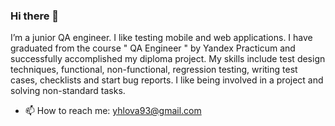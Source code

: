 ### Hi there 👋

I’m a junior QA engineer. I like testing mobile and web applications.
I have graduated from the course " QA Engineer " by Yandex Practicum and successfully accomplished my diploma project. My skills include test design techniques, functional, non-functional, regression testing, writing test cases, checklists and start bug reports. I like being involved in a project and solving non-standard tasks.

- 📫 How to reach me: yhlova93@gmail.com

<!--
**ekaterina-chuvagina/ekaterina-chuvagina** is a ✨ _special_ ✨ repository because its `README.md` (this file) appears on your GitHub profile.


Here are some ideas to get you started:

- 🔭 I’m currently working on ...
- 🌱 I’m currently learning ...
- 👯 I’m looking to collaborate on ...
- 🤔 I’m looking for help with ...
- 💬 Ask me about ...

- 😄 Pronouns: ...
- ⚡ Fun fact: ...

-->
